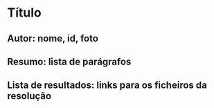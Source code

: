 # Título
## Autor: nome, id, foto
## Resumo: lista de parágrafos
## Lista de resultados: links para os ficheiros da resolução
